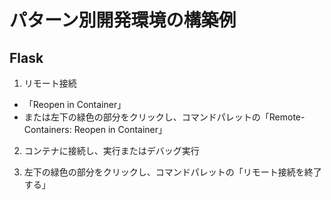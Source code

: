 # パターン別開発環境の構築例

## Flask

1. リモート接続
  - 「Reopen in Container」
  - または左下の緑色の部分をクリックし、コマンドパレットの「Remote-Containers: Reopen in Container」

2. コンテナに接続し、実行またはデバッグ実行

3. 左下の緑色の部分をクリックし、コマンドパレットの「リモート接続を終了する」
